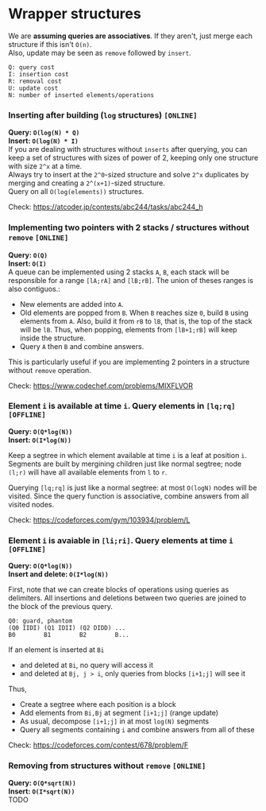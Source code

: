 # Wrapper structures

We are **assuming queries are associatives**. If they aren't, just merge each structure if this isn't `O(n)`.  
Also, update may be seen as `remove` followed by `insert`.

```
Q: query cost
I: insertion cost
R: removal cost
U: update cost
N: number of inserted elements/operations
```


### Inserting after building (`log` structures) `[ONLINE]`
**Query: `O(log(N) * Q)`**  
**Insert: `O(log(N) * I)`**  
If you are dealing with structures without `inserts` after querying, you can keep a set of structures with sizes of power of 2, 
keeping only one structure with size `2^x` at a time.  
Always try to insert at the `2^0`-sized structure and solve `2^x` duplicates by merging and creating a `2^(x+1)`-sized structure.  
Query on all `O(log(elements))` structures.
  
Check: https://atcoder.jp/contests/abc244/tasks/abc244_h

### Implementing two pointers with 2 stacks / structures without `remove` `[ONLINE]`
**Query: `O(Q)`**  
**Insert: `O(I)`**  
A queue can be implemented using 2 stacks `A`, `B`, each stack will be responsible for a range `[lA;rA]` and `[lB;rB]`. The union of theses ranges is also contiguos.:
- New elements are added into `A`.
- Old elements are popped from `B`. When `B` reaches size `0`, build `B` using elements from `A`. Also, build it from `rB` to `lB`, that is, the top of the stack will be `lB`. Thus, when popping, elements from `[lB+1;rB]` will keep inside the structure.
- Query `A` then `B` and combine answers.
  
This is particularly useful if you are implementing 2 pointers in a structure without `remove` operation.  
  
Check: https://www.codechef.com/problems/MIXFLVOR

### Element `i` is available at time `i`. Query elements in `[lq;rq]` `[OFFLINE]`
**Query: `O(Q*log(N))`**  
**Insert: `O(I*log(N))`**  

Keep a segtree in which element available at time `i` is a leaf at position `i`.
Segments are built by mergining children just like normal segtree; 
node `(l;r)` will have all available elements from `l` to `r`.
  
Querying `[lq;rq]` is just like a normal segtree: at most `O(logN)` nodes will be visited. 
Since the query function is associative, combine answers from all visited nodes.
  
Check: https://codeforces.com/gym/103934/problem/L

### Element `i` is avaiable in `[li;ri]`. Query elements at time `i` `[OFFLINE]`
**Query: `O(Q*log(N))`**  
**Insert and delete: `O(I*log(N))`**    

First, note that we can create blocks of operations using queries as delimiters.
All insertions and deletions between two queries are joined to the block of the previous query. 
```
Q0: guard, phantom
(Q0 IIDI) (Q1 IDII) (Q2 DIDD) ...
B0        B1        B2        B...
```
If an element is inserted at `Bi`
- and deleted at `Bi`, no query will access it
- and deleted at `Bj, j > i`, only queries from blocks `[i+1;j]` will see it
 
Thus, 
- Create a segtree where each position is a block
- Add elements from `Bi,Bj` at segment `[i+1;j]` (range update)
 - As usual, decompose `[i+1;j]` in at most `log(N)` segments
- Query all segments containing `i` and combine answers from all of these
    
Check: https://codeforces.com/contest/678/problem/F  

### Removing from structures without `remove` `[ONLINE]`
**Query: `O(Q*sqrt(N))`**  
**Insert: `O(I*sqrt(N))`**  
TODO
